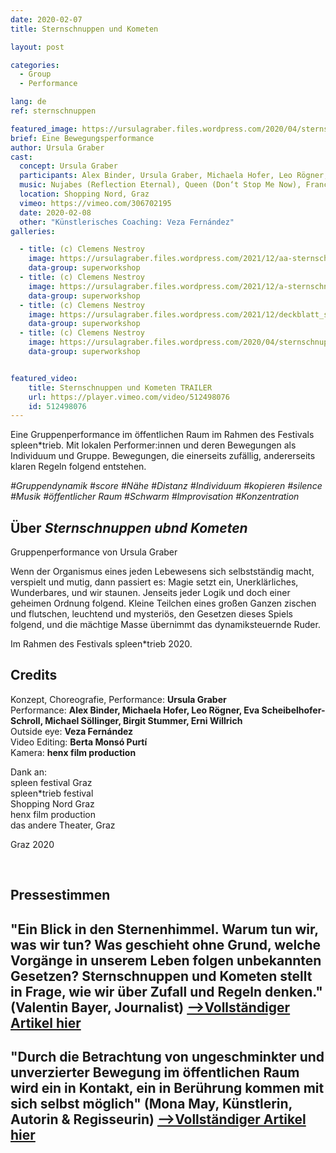 ```yaml
---
date: 2020-02-07
title: Sternschnuppen und Kometen

layout: post

categories:
  - Group
  - Performance

lang: de
ref: sternschnuppen

featured_image: https://ursulagraber.files.wordpress.com/2020/04/sternschnuppen_clemens_nestroy_42.jpg?w=500&fit=crop
brief: Eine Bewegungsperformance
author: Ursula Graber
cast:
  concept: Ursula Graber
  participants: Alex Binder, Ursula Graber, Michaela Hofer, Leo Rögner, Eva Scheibelhofer-Schroll, Michael Söllinger, Birgit Stummer, Erni Willrich
  music: Nujabes (Reflection Eternal), Queen (Don‘t Stop Me Now), France Gall (Au Claire De La Lune), Camille (1, 2, 3)
  location: Shopping Nord, Graz
  vimeo: https://vimeo.com/306702195
  date: 2020-02-08
  other: "Künstlerisches Coaching: Veza Fernández"
galleries:

  - title: (c) Clemens Nestroy
    image: https://ursulagraber.files.wordpress.com/2021/12/aa-sternschnuppen_clemens_nestroy_25_small.jpg?w=2500&fit=crop
    data-group: superworkshop
  - title: (c) Clemens Nestroy
    image: https://ursulagraber.files.wordpress.com/2021/12/a-sternschnuppen_clemens_nestroy_35_small.jpg?w=2500&fit=crop
    data-group: superworkshop
  - title: (c) Clemens Nestroy
    image: https://ursulagraber.files.wordpress.com/2021/12/deckblatt_small.jpg?w=2500&fit=crop
    data-group: superworkshop
  - title: (c) Clemens Nestroy
    image: https://ursulagraber.files.wordpress.com/2020/04/sternschnuppen_clemens_nestroy_42.jpg
    data-group: superworkshop


featured_video:
    title: Sternschnuppen und Kometen TRAILER
    url: https://player.vimeo.com/video/512498076
    id: 512498076
---
```


Eine Gruppenperformance im öffentlichen Raum im Rahmen des Festivals spleen*trieb.
Mit lokalen Performer:innen und deren Bewegungen als Individuum und Gruppe. Bewegungen, die einerseits zufällig, andererseits klaren Regeln folgend entstehen.


*#Gruppendynamik #score #Nähe #Distanz #Individuum #kopieren #silence #Musik #öffentlicher Raum #Schwarm #Improvisation #Konzentration*


<!--plop-->

## Über *Sternschnuppen ubnd Kometen*

Gruppenperformance von Ursula Graber

Wenn der Organismus eines jeden Lebewesens sich selbstständig macht, verspielt und mutig, dann passiert es:
Magie setzt ein, Unerklärliches, Wunderbares, und wir staunen. Jenseits jeder Logik und doch einer geheimen Ordnung folgend. Kleine Teilchen eines großen Ganzen zischen und flutschen, leuchtend und mysteriös, den Gesetzen dieses Spiels folgend, und die mächtige Masse übernimmt das dynamiksteuernde Ruder.

Im Rahmen des Festivals spleen*trieb 2020.


<!--plop-->

## Credits


Konzept, Choreografie, Performance: **Ursula Graber**<br>
Performance: **Alex Binder, Michaela Hofer, Leo Rögner, Eva Scheibelhofer-Schroll, Michael Söllinger, Birgit Stummer, Erni Willrich**<br>
Outside eye: **Veza Fernández**<br>
Video Editing: **Berta Monsó Purtí**<br>
Kamera: **henx film production**<br>

Dank an:<br>
spleen festival Graz<br>
spleen*trieb festival<br>
Shopping Nord Graz<br>
henx film production<br>
das andere Theater, Graz

Graz 2020

<br>

## Pressestimmen


## "Ein Blick in den Sternenhimmel. Warum tun wir, was wir tun? Was geschieht ohne Grund, welche Vorgänge in unserem Leben folgen unbekannten Gesetzen? Sternschnuppen und Kometen stellt in Frage, wie wir über Zufall und Regeln denken." (Valentin Bayer, Journalist) [-->Vollständiger Artikel hier]({{site.url}}/docs/ARTIKEL_Sternschnuppen.pdf)


## "Durch die Betrachtung von ungeschminkter und unverzierter Bewegung im öffentlichen Raum wird ein in Kontakt, ein in Berührung kommen mit sich selbst möglich" (Mona May, Künstlerin, Autorin & Regisseurin) <a href="http://kuenstler-leben.com/ursula-graber-die-magie-der-bewegung?fbclid=IwAR2TomgBov-b9F8LtlY4L70qz4veArlwK8isPLjCs3DcmdfNEq3O9VVFP_4">-->Vollständiger Artikel hier</a> <br>




<!--[![Totem](https://i.vimeocdn.com/video/746500438_640.jpg)](https://player.vimeo.com/video/306702195)-->
